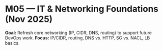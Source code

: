 # M05 — IT & Networking Foundations (Nov 2025)

**Goal:** Refresh core networking (IP, CIDR, DNS, routing) to support future DevOps work.
**Focus:** IP/CIDR, routing, DNS vs. HTTP, SG vs. NACL, LB basics.  